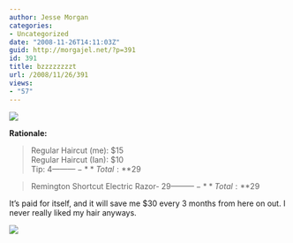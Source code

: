 ```yaml
---
author: Jesse Morgan
categories:
- Uncategorized
date: "2008-11-26T14:11:03Z"
guid: http://morgajel.net/?p=391
id: 391
title: bzzzzzzzzt
url: /2008/11/26/391
views:
- "57"
---
```


![](http://farm4.static.flickr.com/3206/3061932650_ef0e1d6339.jpg?v=0)

**Rationale:**

> Regular Haircut (me): $15  
> Regular Haircut (Ian): $10  
> Tip: $4  
> ———-  
> **Total:**$29

> Remington Shortcut Electric Razor- $29  
> ———-  
> **Total:**$29

It’s paid for itself, and it will save me $30 every 3 months from here on out. I never really liked my hair anyways.

![](http://farm4.static.flickr.com/3021/3061088615_2b1c499654.jpg?v=0)